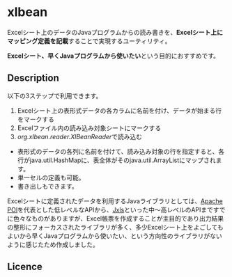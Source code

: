 xlbean
====

Excelシート上のデータのJavaプログラムからの読み書きを、**Excelシート上にマッピング定義を記載**することで実現するユーティリティ。

**Excelシート、早くJavaプログラムから使いたい**という目的におすすめです。

## Description

以下の3ステップで利用できます。
1. Excelシート上の表形式データの各カラムに名前を付け、データが始まる行をマークする
2. Excelファイル内の読み込み対象シートにマークする
3. *org.xlbean.reader.XlBeanReader*で読み込む



* 表形式のデータの各列に名前を付けて、読み込み対象の行を指定すると、各行がjava.util.HashMapに、表全体がそのjava.util.ArrayListにマップされます。
* 単一セルの定義も可能。
* 書き出しもできます。

Excelシートに定義されたデータを利用するJavaライブラリとしては、[Apache POI](https://poi.apache.org/)を代表とした低レベルなAPIから、[Jxls](http://jxls.sourceforge.net/)といった中～高レベルのAPIまですでに色々なものがありますが、Excel帳票を作成することが主目的であり出力結果の整形にフォーカスされたライブラリが多く、多少Excelシート上をよごしてもよいから早くJavaプログラムから使いたい、という方向性のライブラリがないように感じたため作成しました。




## Licence


